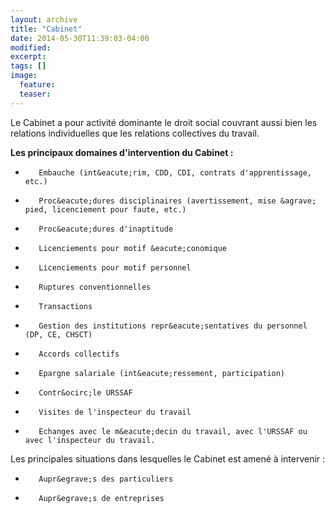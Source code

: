 ```yaml
---
layout: archive
title: "Cabinet"
date: 2014-05-30T11:39:03-04:00
modified:
excerpt: 
tags: []
image:
  feature:
  teaser:
---
```


Le Cabinet a pour activit&eacute; dominante le droit social couvrant aussi bien les relations individuelles que les relations collectives du travail.

**Les principaux domaines d'intervention du Cabinet :**

-        Embauche (int&eacute;rim, CDD, CDI, contrats d'apprentissage, etc.)
-        Proc&eacute;dures disciplinaires (avertissement, mise &agrave; pied, licenciement pour faute, etc.)
-        Proc&eacute;dures d'inaptitude
-        Licenciements pour motif &eacute;conomique
-        Licenciements pour motif personnel
-        Ruptures conventionnelles
-        Transactions
-        Gestion des institutions repr&eacute;sentatives du personnel (DP, CE, CHSCT)
-        Accords collectifs
-        Epargne salariale (int&eacute;ressement, participation)
-        Contr&ocirc;le URSSAF
-        Visites de l'inspecteur du travail
-        Echanges avec le m&eacute;decin du travail, avec l'URSSAF ou avec l'inspecteur du travail.

Les principales situations dans lesquelles le Cabinet est amen&eacute; &agrave; intervenir :

-        Aupr&egrave;s des particuliers
-        Aupr&egrave;s de entreprises


